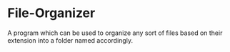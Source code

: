 # File-Organizer
A program which can be used to organize any sort of files based on their extension into a folder named accordingly.
